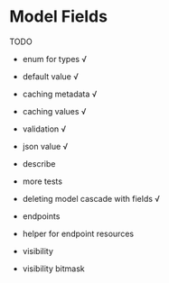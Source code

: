 # Model Fields

TODO

- enum for types √
- default value √

- caching metadata √
- caching values √
- validation √
- json value √
- describe
- more tests
- deleting model cascade with fields √

- endpoints
- helper for endpoint resources
- visibility
- visibility bitmask
